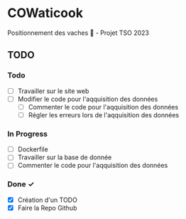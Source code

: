 # COWaticook
Positionnement des vaches 🐄 - Projet TSO 2023

## TODO
### Todo

- [ ] Travailler sur le site web
- [ ] Modifier le code pour l'aqquisition des données
  - [ ] Commenter le code pour l'aqquisition des données
  - [ ] Régler les erreurs lors de l'aqquisition des données

### In Progress

- [ ] Dockerfile
- [ ] Travailler sur la base de donnée
- [ ] Commenter le code pour l'aqquisition des données

### Done ✓

- [x] Création d'un TODO 
- [x] Faire la Repo Github
